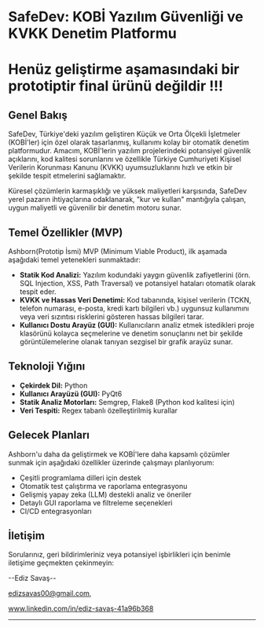 # SafeDev: KOBİ Yazılım Güvenliği ve KVKK Denetim Platformu

# Henüz geliştirme aşamasındaki bir prototiptir final ürünü değildir !!!

## Genel Bakış

SafeDev, Türkiye'deki yazılım geliştiren Küçük ve Orta Ölçekli İşletmeler (KOBİ'ler) için özel olarak tasarlanmış, kullanımı kolay bir otomatik denetim platformudur. Amacım, KOBİ'lerin yazılım projelerindeki potansiyel güvenlik açıklarını, kod kalitesi sorunlarını ve özellikle Türkiye Cumhuriyeti Kişisel Verilerin Korunması Kanunu (KVKK) uyumsuzluklarını hızlı ve etkin bir şekilde tespit etmelerini sağlamaktır.

Küresel çözümlerin karmaşıklığı ve yüksek maliyetleri karşısında, SafeDev yerel pazarın ihtiyaçlarına odaklanarak, "kur ve kullan" mantığıyla çalışan, uygun maliyetli ve güvenilir bir denetim motoru sunar.

## Temel Özellikler (MVP)

Ashborn(Prototip İsmi) MVP (Minimum Viable Product), ilk aşamada aşağıdaki temel yetenekleri sunmaktadır:

* **Statik Kod Analizi:** Yazılım kodundaki yaygın güvenlik zafiyetlerini (örn. SQL Injection, XSS, Path Traversal) ve potansiyel hataları otomatik olarak tespit eder.
* **KVKK ve Hassas Veri Denetimi:** Kod tabanında, kişisel verilerin (TCKN, telefon numarası, e-posta, kredi kartı bilgileri vb.) uygunsuz kullanımını veya veri sızıntısı risklerini gösteren hassas bilgileri tarar.
* **Kullanıcı Dostu Arayüz (GUI):** Kullanıcıların analiz etmek istedikleri proje klasörünü kolayca seçmelerine ve denetim sonuçlarını net bir şekilde görüntülemelerine olanak tanıyan sezgisel bir grafik arayüz sunar.

## Teknoloji Yığını

* **Çekirdek Dil:** Python
* **Kullanıcı Arayüzü (GUI):** PyQt6
* **Statik Analiz Motorları:** Semgrep, Flake8 (Python kod kalitesi için)
* **Veri Tespiti:** Regex tabanlı özelleştirilmiş kurallar


## Gelecek Planları

Ashborn'u daha da geliştirmek ve KOBİ'lere daha kapsamlı çözümler sunmak için aşağıdaki özellikler üzerinde çalışmayı planlıyorum:

* Çeşitli programlama dilleri için destek
* Otomatik test çalıştırma ve raporlama entegrasyonu
* Gelişmiş yapay zeka (LLM) destekli analiz ve öneriler
* Detaylı GUI raporlama ve filtreleme seçenekleri
* CI/CD entegrasyonları

## İletişim

Sorularınız, geri bildirimleriniz veya potansiyel işbirlikleri için benimle iletişime geçmekten çekinmeyin:

--Ediz Savaş--

edizsavas00@gmail.com,

www.linkedin.com/in/ediz-savaş-41a96b368

---
